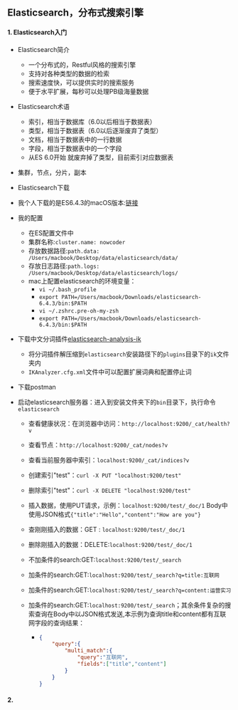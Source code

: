 ## Elasticsearch，分布式搜索引擎

#### 1. Elasticsearch入门

- Elasticsearch简介

  - 一个分布式的，Restful风格的搜索引擎
  - 支持对各种类型的数据的检索
  - 搜索速度快，可以提供实时的搜索服务
  - 便于水平扩展，每秒可以处理PB级海量数据
  
- Elasticsearch术语

  - 索引，相当于数据库（6.0以后相当于数据表）
  - 类型，相当于数据表（6.0以后逐渐废弃了类型）
  - 文档，相当于数据表中的一行数据
  - 字段，相当于数据表中的一个字段
  - 从ES 6.0开始 就废弃掉了类型，目前索引对应数据表
  
- 集群，节点，分片，副本

- Elasticsearch下载
  
- 我个人下载的是ES6.4.3的macOS版本:[链接](https://www.elastic.co/cn/downloads/past-releases/elasticsearch-6-4-3)
  
- 我的配置
  - 在ES配置文件中
  - 集群名称:`cluster.name: nowcoder`
  - 存放数据路径:`path.data: /Users/macbook/Desktop/data/elasticsearch/data/`
  - 存放日志路径:`path.logs: /Users/macbook/Desktop/data/elasticsearch/logs/`
  - mac上配置elasticsearch的环境变量：
    - `vi ~/.bash_profile`
    - `export PATH=/Users/macbook/Downloads/elasticsearch-6.4.3/bin:$PATH`
    - `vi ~/.zshrc.pre-oh-my-zsh`
    - ``export PATH=/Users/macbook/Downloads/elasticsearch-6.4.3/bin:$PATH``
  
- 下载中文分词插件[elasticsearch-analysis-ik](https://github.com/medcl/elasticsearch-analysis-ik)

  - 将分词插件解压缩到`elasticsearch`安装路径下的`plugins`目录下的`ik`文件夹内
  - `IKAnalyzer.cfg.xml`文件中可以配置扩展词典和配置停止词

- 下载postman

- 启动elasticsearch服务器：进入到安装文件夹下的`bin`目录下，执行命令`elasticsearch`

  - 查看健康状况：在浏览器中访问：`http://localhost:9200/_cat/health?v`

  - 查看节点：`http://localhost:9200/_cat/nodes?v`

  - 查看当前服务器中索引：`localhost:9200/_cat/indices?v`

  - 创建索引"test"：`curl -X PUT "localhost:9200/test"`

  - 删除索引"test"：`curl -X DELETE "localhost:9200/test"`

  - 插入数据，使用PUT请求，示例：`localhost:9200/test/_doc/1`  Body中使用JSON格式`{"title":"Hello","content":"How are you"}`

  - 查刚刚插入的数据：GET : `localhost:9200/test/_doc/1`

  - 删除刚插入的数据：DELETE:`localhost:9200/test/_doc/1`

  - 不加条件的search:GET:`localhost:9200/test/_search`

  - 加条件的search:GET:`localhost:9200/test/_search?q=title:互联网`

  - 加条件的search:GET:`localhost:9200/test/_search?q=content:运营实习`

  - 加条件的search:GET:`localhost:9200/test/_search`；其余条件复杂的搜索查询在Body中以JSON格式发送,本示例为查询title和content都有互联网字段的查询结果：

    - ```json
      {
          "query":{
              "multi_match":{
                  "query":"互联网",
                  "fields":["title","content"]
              }
          }
      }
      ```

#### 2. 



